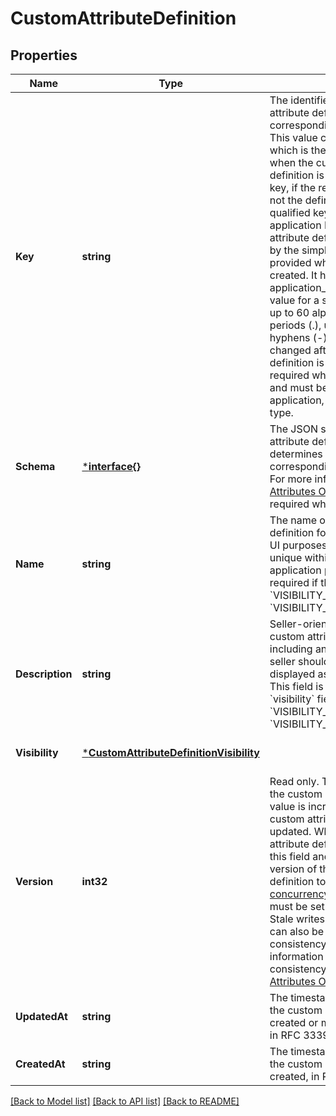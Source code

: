 # CustomAttributeDefinition

## Properties
Name | Type | Description | Notes
------------ | ------------- | ------------- | -------------
**Key** | **string** | The identifier of the custom attribute definition and its corresponding custom attributes. This value can be a simple key, which is the key that is provided when the custom attribute definition is created, or a qualified key, if the requesting application is not the definition owner. The qualified key consists of the application ID of the custom attribute definition owner followed by the simple key that was provided when the definition was created. It has the format application_id:simple key.  The value for a simple key can contain up to 60 alphanumeric characters, periods (.), underscores (_), and hyphens (-).  This field can not be changed after the custom attribute definition is created. This field is required when creating a definition and must be unique per application, seller, and resource type. | [optional] [default to null]
**Schema** | [***interface{}**](interface{}.md) | The JSON schema for the custom attribute definition, which determines the data type of the corresponding custom attributes. For more information, see [Custom Attributes Overview](https://developer.squareup.com/docs/devtools/customattributes/overview). This field is required when creating a definition. | [optional] [default to null]
**Name** | **string** | The name of the custom attribute definition for API and seller-facing UI purposes. The name must be unique within the seller and application pair. This field is required if the &#x60;visibility&#x60; field is &#x60;VISIBILITY_READ_ONLY&#x60; or &#x60;VISIBILITY_READ_WRITE_VALUES&#x60;. | [optional] [default to null]
**Description** | **string** | Seller-oriented description of the custom attribute definition, including any constraints that the seller should observe. May be displayed as a tooltip in Square UIs. This field is required if the &#x60;visibility&#x60; field is &#x60;VISIBILITY_READ_ONLY&#x60; or &#x60;VISIBILITY_READ_WRITE_VALUES&#x60;. | [optional] [default to null]
**Visibility** | [***CustomAttributeDefinitionVisibility**](CustomAttributeDefinitionVisibility.md) |  | [optional] [default to null]
**Version** | **int32** | Read only. The current version of the custom attribute definition. The value is incremented each time the custom attribute definition is updated. When updating a custom attribute definition, you can provide this field and specify the current version of the custom attribute definition to enable [optimistic concurrency](https://developer.squareup.com/docs/build-basics/common-api-patterns/optimistic-concurrency).  On writes, this field must be set to the latest version. Stale writes are rejected.  This field can also be used to enforce strong consistency for reads. For more information about strong consistency for reads, see [Custom Attributes Overview](https://developer.squareup.com/docs/devtools/customattributes/overview). | [optional] [default to null]
**UpdatedAt** | **string** | The timestamp that indicates when the custom attribute definition was created or most recently updated, in RFC 3339 format. | [optional] [default to null]
**CreatedAt** | **string** | The timestamp that indicates when the custom attribute definition was created, in RFC 3339 format. | [optional] [default to null]

[[Back to Model list]](../README.md#documentation-for-models) [[Back to API list]](../README.md#documentation-for-api-endpoints) [[Back to README]](../README.md)

